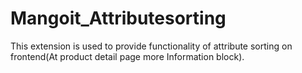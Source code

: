 # Mangoit_Attributesorting
This extension is used to provide functionality of attribute sorting on frontend(At product detail page more Information block).

